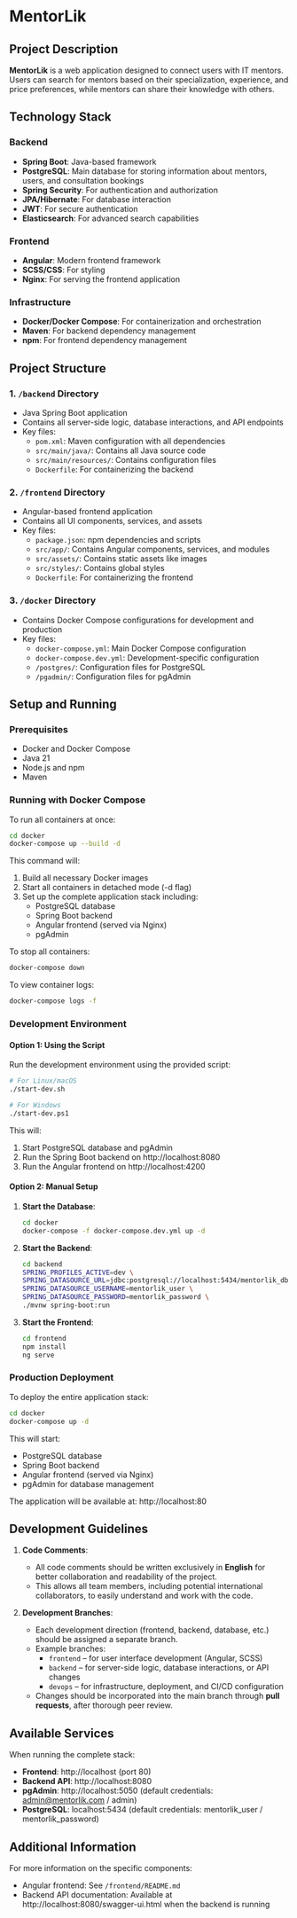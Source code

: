 # MentorLik

## Project Description

**MentorLik** is a web application designed to connect users with IT mentors. Users can search for mentors based on their specialization, experience, and price preferences, while mentors can share their knowledge with others.

## Technology Stack

### Backend
- **Spring Boot**: Java-based framework
- **PostgreSQL**: Main database for storing information about mentors, users, and consultation bookings
- **Spring Security**: For authentication and authorization
- **JPA/Hibernate**: For database interaction
- **JWT**: For secure authentication
- **Elasticsearch**: For advanced search capabilities

### Frontend
- **Angular**: Modern frontend framework
- **SCSS/CSS**: For styling
- **Nginx**: For serving the frontend application

### Infrastructure
- **Docker/Docker Compose**: For containerization and orchestration
- **Maven**: For backend dependency management
- **npm**: For frontend dependency management

## Project Structure

### 1. `/backend` Directory
- Java Spring Boot application
- Contains all server-side logic, database interactions, and API endpoints
- Key files:
  - `pom.xml`: Maven configuration with all dependencies
  - `src/main/java/`: Contains all Java source code
  - `src/main/resources/`: Contains configuration files
  - `Dockerfile`: For containerizing the backend

### 2. `/frontend` Directory
- Angular-based frontend application
- Contains all UI components, services, and assets
- Key files:
  - `package.json`: npm dependencies and scripts
  - `src/app/`: Contains Angular components, services, and modules
  - `src/assets/`: Contains static assets like images
  - `src/styles/`: Contains global styles
  - `Dockerfile`: For containerizing the frontend

### 3. `/docker` Directory
- Contains Docker Compose configurations for development and production
- Key files:
  - `docker-compose.yml`: Main Docker Compose configuration
  - `docker-compose.dev.yml`: Development-specific configuration
  - `/postgres/`: Configuration files for PostgreSQL
  - `/pgadmin/`: Configuration files for pgAdmin

## Setup and Running

### Prerequisites
- Docker and Docker Compose
- Java 21
- Node.js and npm
- Maven

### Running with Docker Compose

To run all containers at once:

```bash
cd docker
docker-compose up --build -d
```

This command will:
1. Build all necessary Docker images
2. Start all containers in detached mode (-d flag)
3. Set up the complete application stack including:
   - PostgreSQL database
   - Spring Boot backend
   - Angular frontend (served via Nginx)
   - pgAdmin

To stop all containers:
```bash
docker-compose down
```

To view container logs:
```bash
docker-compose logs -f
```

### Development Environment

#### Option 1: Using the Script
Run the development environment using the provided script:

```bash
# For Linux/macOS
./start-dev.sh

# For Windows
./start-dev.ps1
```

This will:
1. Start PostgreSQL database and pgAdmin
2. Run the Spring Boot backend on http://localhost:8080
3. Run the Angular frontend on http://localhost:4200

#### Option 2: Manual Setup

1. **Start the Database**:
   ```bash
   cd docker
   docker-compose -f docker-compose.dev.yml up -d
   ```

2. **Start the Backend**:
   ```bash
   cd backend
   SPRING_PROFILES_ACTIVE=dev \
   SPRING_DATASOURCE_URL=jdbc:postgresql://localhost:5434/mentorlik_db \
   SPRING_DATASOURCE_USERNAME=mentorlik_user \
   SPRING_DATASOURCE_PASSWORD=mentorlik_password \
   ./mvnw spring-boot:run
   ```

3. **Start the Frontend**:
   ```bash
   cd frontend
   npm install
   ng serve
   ```

### Production Deployment

To deploy the entire application stack:

```bash
cd docker
docker-compose up -d
```

This will start:
- PostgreSQL database
- Spring Boot backend
- Angular frontend (served via Nginx)
- pgAdmin for database management

The application will be available at: http://localhost:80

## Development Guidelines

1. **Code Comments**:
   - All code comments should be written exclusively in **English** for better collaboration and readability of the project.
   - This allows all team members, including potential international collaborators, to easily understand and work with the code.

2. **Development Branches**:
   - Each development direction (frontend, backend, database, etc.) should be assigned a separate branch.
   - Example branches:
     - `frontend` – for user interface development (Angular, SCSS)
     - `backend` – for server-side logic, database interactions, or API changes
     - `devops` – for infrastructure, deployment, and CI/CD configuration
   - Changes should be incorporated into the main branch through **pull requests**, after thorough peer review.

## Available Services

When running the complete stack:
- **Frontend**: http://localhost (port 80)
- **Backend API**: http://localhost:8080
- **pgAdmin**: http://localhost:5050 (default credentials: admin@mentorlik.com / admin)
- **PostgreSQL**: localhost:5434 (default credentials: mentorlik_user / mentorlik_password)

## Additional Information

For more information on the specific components:
- Angular frontend: See `/frontend/README.md`
- Backend API documentation: Available at http://localhost:8080/swagger-ui.html when the backend is running
